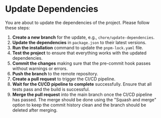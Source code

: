 # Update Dependencies

You are about to update the dependencies of the project. Please follow these steps:

1. **Create a new branch** for the update, e.g., `chore/update-dependencies`.
2. **Update the dependencies** in `package.json` to their latest versions.
3. **Run the installation** command to update the `pnpm-lock.yaml` file.
4. **Test the project** to ensure that everything works with the updated dependencies.
5. **Commit the changes** making sure that the pre-commit hook passes without warnings or errors.
6. **Push the branch** to the remote repository.
7. **Create a pull request** to trigger the CI/CD pipeline.
8. **Wait for the CI/CD pipeline to complete** successfully. Ensure that all tests pass and the build is successful.
9. **Merge the pull request** into the main branch once the CI/CD pipeline has passed. The merge should be done using the "Squash and merge" option to keep the commit history clean and the branch should be deleted after merging.